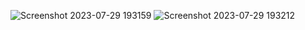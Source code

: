 ![Screenshot 2023-07-29 193159](https://github.com/hafizahanni05/tugastabel4/assets/140223337/d6109524-6a33-4c61-8b62-1697c14fcb53)
![Screenshot 2023-07-29 193212](https://github.com/hafizahanni05/tugastabel4/assets/140223337/a4301ac0-1918-4c9c-8201-bf8f60f839d1)
